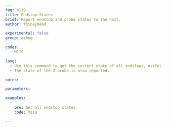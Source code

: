 ```yaml
---
tag: m119
title: Endstop States
brief: Report endstop and probe states to the host.
author: thinkyhead

experimental: false
group: debug

codes:
  - M119

long:
  - Use this command to get the current state of all endstops, useful for setup and troubleshooting. Endstops are reported as either "`open`" or "`TRIGGERED`".
  - The state of the Z probe is also reported.

notes:

parameters:

examples:
  -
    pre: Get all endstop states
    code: M119

---
```


